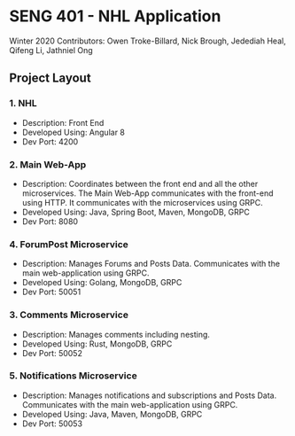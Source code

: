 # SENG 401 - NHL Application
Winter 2020
Contributors: Owen Troke-Billard, Nick Brough, Jedediah Heal, Qifeng Li,  Jathniel Ong  
## Project Layout
### 1. NHL
- Description: Front End
- Developed Using: Angular 8
- Dev Port: 4200
### 2. Main Web-App
- Description: Coordinates between the front end and all the other microservices. The Main Web-App communicates with the front-end using HTTP. It communicates with the microservices using GRPC.
- Developed Using: Java, Spring Boot, Maven, MongoDB, GRPC
- Dev Port: 8080
### 4. ForumPost Microservice
- Description: Manages Forums and Posts Data. Communicates with the main web-application using GRPC.
- Developed Using: Golang, MongoDB, GRPC
- Dev Port: 50051
### 3. Comments Microservice
- Description: Manages comments including nesting. 
- Developed Using: Rust, MongoDB, GRPC
- Dev Port: 50052
### 5. Notifications Microservice
- Description: Manages notifications and subscriptions and Posts Data. Communicates with the main web-application using GRPC.
- Developed Using: Java, Maven, MongoDB, GRPC
- Dev Port: 50053
